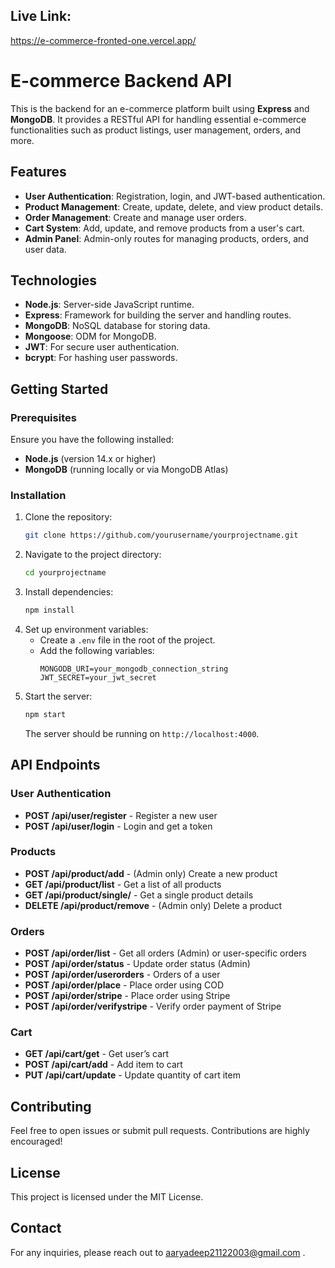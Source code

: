 ## Live Link: 
https://e-commerce-fronted-one.vercel.app/

# E-commerce Backend API

This is the backend for an e-commerce platform built using **Express** and **MongoDB**. It provides a RESTful API for handling essential e-commerce functionalities such as product listings, user management, orders, and more.

## Features

- **User Authentication**: Registration, login, and JWT-based authentication.
- **Product Management**: Create, update, delete, and view product details.
- **Order Management**: Create and manage user orders.
- **Cart System**: Add, update, and remove products from a user's cart.
- **Admin Panel**: Admin-only routes for managing products, orders, and user data.

## Technologies

- **Node.js**: Server-side JavaScript runtime.
- **Express**: Framework for building the server and handling routes.
- **MongoDB**: NoSQL database for storing data.
- **Mongoose**: ODM for MongoDB.
- **JWT**: For secure user authentication.
- **bcrypt**: For hashing user passwords.

## Getting Started

### Prerequisites

Ensure you have the following installed:
- **Node.js** (version 14.x or higher)
- **MongoDB** (running locally or via MongoDB Atlas)

### Installation

1. Clone the repository:
    ```bash
    git clone https://github.com/yourusername/yourprojectname.git
    ```
2. Navigate to the project directory:
    ```bash
    cd yourprojectname
    ```
3. Install dependencies:
    ```bash
    npm install
    ```
4. Set up environment variables:
   - Create a `.env` file in the root of the project.
   - Add the following variables:
      ```plaintext
      MONGODB_URI=your_mongodb_connection_string
      JWT_SECRET=your_jwt_secret
      ```
5. Start the server:
    ```bash
    npm start
    ```
   The server should be running on `http://localhost:4000`.

## API Endpoints

### User Authentication

- **POST /api/user/register** - Register a new user
- **POST /api/user/login** - Login and get a token

### Products

- **POST /api/product/add** - (Admin only) Create a new product
- **GET /api/product/list** - Get a list of all products
- **GET /api/product/single/** - Get a single product details
- **DELETE /api/product/remove** - (Admin only) Delete a product

### Orders

- **POST /api/order/list** - Get all orders (Admin) or user-specific orders
- **POST /api/order/status** - Update order status (Admin)
- **POST /api/order/userorders** - Orders of a user
- **POST /api/order/place** - Place order using COD
- **POST /api/order/stripe** - Place order using Stripe
- **POST /api/order/verifystripe** - Verify order payment of Stripe

### Cart

- **GET /api/cart/get** - Get user’s cart
- **POST /api/cart/add** - Add item to cart
- **PUT /api/cart/update** - Update quantity of cart item

## Contributing

Feel free to open issues or submit pull requests. Contributions are highly encouraged!

## License

This project is licensed under the MIT License.

## Contact

For any inquiries, please reach out to aaryadeep21122003@gmail.com .
